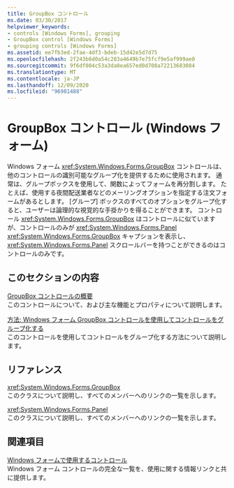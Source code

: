 ```yaml
---
title: GroupBox コントロール
ms.date: 03/30/2017
helpviewer_keywords:
- controls [Windows Forms], grouping
- GroupBox control [Windows Forms]
- grouping controls [Windows Forms]
ms.assetid: ee7fb3ed-2fae-4df3-bdeb-15d42e5d7d75
ms.openlocfilehash: 2f243b6d0a54c283a4649b7e75fcf9e5af999ae0
ms.sourcegitcommit: 9f6df084c53a3da0ea657ed0d708a72213683084
ms.translationtype: MT
ms.contentlocale: ja-JP
ms.lasthandoff: 12/09/2020
ms.locfileid: "96981488"
---
```

# <a name="groupbox-control-windows-forms"></a>GroupBox コントロール (Windows フォーム)
Windows フォーム <xref:System.Windows.Forms.GroupBox> コントロールは、他のコントロールの識別可能なグループ化を提供するために使用されます。 通常は、グループボックスを使用して、関数によってフォームを再分割します。 たとえば、使用する夜間配送業者などのメーリングオプションを指定する注文フォームがあるとします。 [グループ] ボックスのすべてのオプションをグループ化すると、ユーザーは論理的な視覚的な手掛かりを得ることができます。 コントロール <xref:System.Windows.Forms.GroupBox> はコントロールに似ていますが、コントロールのみが <xref:System.Windows.Forms.Panel> <xref:System.Windows.Forms.GroupBox> キャプションを表示し、 <xref:System.Windows.Forms.Panel> スクロールバーを持つことができるのはコントロールのみです。  
  
## <a name="in-this-section"></a>このセクションの内容  
 [GroupBox コントロールの概要](groupbox-control-overview-windows-forms.md)  
 このコントロールについて、および主な機能とプロパティについて説明します。  
  
 [方法: Windows フォーム GroupBox コントロールを使用してコントロールをグループ化する](how-to-group-controls-with-the-windows-forms-groupbox-control.md)  
 このコントロールを使用してコントロールをグループ化する方法について説明します。  
  
## <a name="reference"></a>リファレンス  
 <xref:System.Windows.Forms.GroupBox>  
 このクラスについて説明し、すべてのメンバーへのリンクの一覧を示します。  
  
 <xref:System.Windows.Forms.Panel>  
 このクラスについて説明し、すべてのメンバーへのリンクの一覧を示します。  
  
## <a name="related-sections"></a>関連項目  
 [Windows フォームで使用するコントロール](controls-to-use-on-windows-forms.md)  
 Windows フォーム コントロールの完全な一覧を、使用に関する情報リンクと共に提供します。
